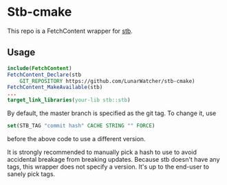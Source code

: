 # Stb-cmake

This repo is a FetchContent wrapper for [stb](https://github.com/nothings/stb).

## Usage

```cmake
include(FetchContent)
FetchContent_Declare(stb
    GIT_REPOSITORY https://github.com/LunarWatcher/stb-cmake)
FetchContent_MakeAvailable(stb)
...
target_link_libraries(your-lib stb::stb)
```

By default, the master branch is specified as the git tag. To change it, use
```cmake
set(STB_TAG "commit hash" CACHE STRING "" FORCE)
```
before the above code to use a different version.

It is strongly recommended to manually pick a hash to use to avoid accidental breakage from breaking updates. Because stb doesn't have any tags, this wrapper does not specify a version. It's up to the end-user to sanely pick tags.

